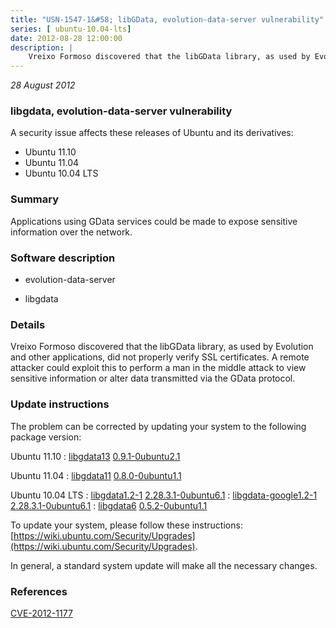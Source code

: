 ```yaml
---
title: "USN-1547-1&#58; libGData, evolution-data-server vulnerability"
series: [ ubuntu-10.04-lts]
date: 2012-08-28 12:00:00
description: |
    Vreixo Formoso discovered that the libGData library, as used by Evolution and other applications, did not properly verify SSL certificates. A remote attacker could exploit this to perform a man in the middle attack to view sensitive information or alter data transmitted via the GData protocol. 
--- 
```

 
 

*28 August 2012*

### libgdata, evolution-data-server vulnerability

A security issue affects these releases of Ubuntu and its derivatives:

* Ubuntu 11.10
* Ubuntu 11.04
* Ubuntu 10.04 LTS

### Summary

Applications using GData services could be made to expose sensitive information over the network.

### Software description

* evolution-data-server 

* libgdata 

### Details

Vreixo Formoso discovered that the libGData library, as used by Evolution and other applications, did not properly verify SSL certificates. A remote attacker could exploit this to perform a man in the middle attack to view sensitive information or alter data transmitted via the GData protocol. 

### Update instructions

The problem can be corrected by updating your system to the following package version:

Ubuntu 11.10
 : [libgdata13](https://launchpad.net/ubuntu/+source/libgdata) <span> [0.9.1-0ubuntu2.1](https://launchpad.net/ubuntu/+source/libgdata/0.9.1-0ubuntu2.1) </span> 

Ubuntu 11.04
 : [libgdata11](https://launchpad.net/ubuntu/+source/libgdata) <span> [0.8.0-0ubuntu1.1](https://launchpad.net/ubuntu/+source/libgdata/0.8.0-0ubuntu1.1) </span> 

Ubuntu 10.04 LTS
 : [libgdata1.2-1](https://launchpad.net/ubuntu/+source/evolution-data-server) <span> [2.28.3.1-0ubuntu6.1](https://launchpad.net/ubuntu/+source/evolution-data-server/2.28.3.1-0ubuntu6.1) </span> 
 : [libgdata-google1.2-1](https://launchpad.net/ubuntu/+source/evolution-data-server) <span> [2.28.3.1-0ubuntu6.1](https://launchpad.net/ubuntu/+source/evolution-data-server/2.28.3.1-0ubuntu6.1) </span> 
 : [libgdata6](https://launchpad.net/ubuntu/+source/libgdata) <span> [0.5.2-0ubuntu1.1](https://launchpad.net/ubuntu/+source/libgdata/0.5.2-0ubuntu1.1) </span> 

To update your system, please follow these instructions: [https://wiki.ubuntu.com/Security/Upgrades](https://wiki.ubuntu.com/Security/Upgrades).

In general, a standard system update will make all the necessary changes. 

### References

 
 [CVE-2012-1177](http://people.ubuntu.com/~ubuntu-security/cve/CVE-2012-1177)
 


